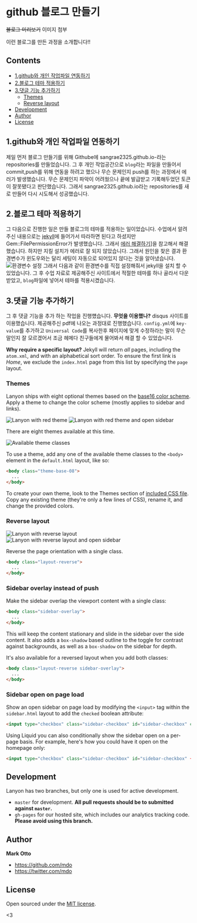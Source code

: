 # github 블로그 만들기
~~블로그 미리보기~~
이미지 첨부

이런 블로그를 만든 과정을 소개합니다!!


## Contents

- [1.github와 개인 작업파일 연동하기 ](https://github.com/sangrae2325/sangrae2325.github.io#1github%EC%99%80-%EA%B0%9C%EC%9D%B8-%EC%9E%91%EC%97%85%ED%8C%8C%EC%9D%BC-%EC%97%B0%EB%8F%99%ED%95%98%EA%B8%B0)
- [2.블로그 테마 적용하기](https://github.com/sangrae2325/sangrae2325.github.io#2.%EB%B8%94%EB%A1%9C%EA%B7%B8-%ED%85%8C%EB%A7%88-%EC%A0%81%EC%9A%A9%ED%95%98%EA%B8%B0)
- [3.댓글 기능 추가하기]()
  - [Themes](#themes)
  - [Reverse layout](#reverse-layout)
- [Development](#development)
- [Author](#author)
- [License](#license)


## 1.github와 개인 작업파일 연동하기 

제일 먼저 블로그 만들기를 위해 Githube에 sangrae2325.github.io-라는 repositories를 만들었습니다. 그 후 개인 작업공간으로 `blog`라는 파일을 만들어서 commit,push를 위해 연동을 하려고 했으나 무슨 문제인지 push를 하는 과정에서 에러가 발생했습니다. 무슨 문제인지 파악이 어려웠으나 끝에 발급받고 기록해두었던 토큰이 잘못됐다고 판단했습니다. 그래서 sangrae2325.github.io라는 repositories를 새로 만들어 다시 시도해서 성공했습니다.


## 2.블로그 테마 적용하기

그 다음으로 진행한 일은 만들 블로그의 테마를 적용하는 일이었습니다.
수업에서 알려주신 내용으로는 [jekyll](https://jekyllrb-ko.github.io/docs/)에 들어가서 따라하면 된다고 하셨지만 Gem::FilePermissionError가 발생했습니다. 그래서 [에러 해결하기](https://jojoldu.tistory.com/288)]을 참고해서 해결했습니다. 하지만 지킬 설치가 에러로 잘 되지 않았습니다. 
그래서 원인을 찾은 결과 환경변수가 윈도우와는 달리 세팅이 자동으로 되어있지 않다는 것을 알아냈습니다. 
![환경변수 설정](https://user-images.githubusercontent.com/106955624/204083558-a0f2ee02-6f33-48e6-b5de-e5936f926fcf.png)
그래서 다음과 같이 환경변수를 직접 설정해줘서 jekyll을 설치 할 수 있었습니다.
그 후 수업 자료로 제공해주신 사이트에서 적절한 테마를 하나 골라서 다운받았고, `blog`파일에 넣어서 테마를 적용시켰습니다.



## 3.댓글 기능 추가하기

그 후 댓글 기능을 추가 하는 작업을 진행헀습니다. 
**무엇을 이용했나?** disqus 사이트를 이용했습니다.
제공해주신 pdf에 나오는 과정대로 진행했습니다.
`config.yml`에 `key-value`를 추가하고 `Universal Code`를 복사한후 페이지에 맞게 수정하라는 말이 무슨 말인지 잘 모르겠어서 조금 헤메다 친구들에게 물어봐서 해결 할 수 있었습니다.


**Why require a specific layout?** Jekyll will return *all* pages, including the `atom.xml`, and with an alphabetical sort order. To ensure the first link is *Home*, we exclude the `index.html` page from this list by specifying the `page` layout.


### Themes

Lanyon ships with eight optional themes based on the [base16 color scheme](https://github.com/chriskempson/base16). Apply a theme to change the color scheme (mostly applies to sidebar and links).

![Lanyon with red theme](https://f.cloud.github.com/assets/98681/1825270/be065110-71b0-11e3-9ed8-9b8de753a4af.png)
![Lanyon with red theme and open sidebar](https://f.cloud.github.com/assets/98681/1825269/be05ec20-71b0-11e3-91ea-a9138ef07186.png)

There are eight themes available at this time.

![Available theme classes](https://f.cloud.github.com/assets/98681/1817044/e5b0ec06-6f68-11e3-83d7-acd1942797a1.png)

To use a theme, add any one of the available theme classes to the `<body>` element in the `default.html` layout, like so:

```html
<body class="theme-base-08">
  ...
</body>
```

To create your own theme, look to the Themes section of [included CSS file](https://github.com/poole/lanyon/blob/master/public/css/lanyon.css). Copy any existing theme (they're only a few lines of CSS), rename it, and change the provided colors.


### Reverse layout

![Lanyon with reverse layout](https://f.cloud.github.com/assets/98681/1825265/be03f2e4-71b0-11e3-89f1-360705524495.png)
![Lanyon with reverse layout and open sidebar](https://f.cloud.github.com/assets/98681/1825268/be056174-71b0-11e3-88c8-5055bca4307f.png)

Reverse the page orientation with a single class.

```html
<body class="layout-reverse">
  ...
</body>
```


### Sidebar overlay instead of push

Make the sidebar overlap the viewport content with a single class:

```html
<body class="sidebar-overlay">
  ...
</body>
```

This will keep the content stationary and slide in the sidebar over the side content. It also adds a `box-shadow` based outline to the toggle for contrast against backgrounds, as well as a `box-shadow` on the sidebar for depth.

It's also available for a reversed layout when you add both classes:

```html
<body class="layout-reverse sidebar-overlay">
  ...
</body>
```

### Sidebar open on page load

Show an open sidebar on page load by modifying the `<input>` tag within the `sidebar.html` layout to add the `checked` boolean attribute:

```html
<input type="checkbox" class="sidebar-checkbox" id="sidebar-checkbox" checked>
```

Using Liquid you can also conditionally show the sidebar open on a per-page basis. For example, here's how you could have it open on the homepage only:

```html
<input type="checkbox" class="sidebar-checkbox" id="sidebar-checkbox" {% if page.title =="Home" %}checked{% endif %}>
```

## Development

Lanyon has two branches, but only one is used for active development.

- `master` for development.  **All pull requests should be to submitted against `master`.**
- `gh-pages` for our hosted site, which includes our analytics tracking code. **Please avoid using this branch.**


## Author

**Mark Otto**
- <https://github.com/mdo>
- <https://twitter.com/mdo>


## License

Open sourced under the [MIT license](LICENSE.md).

<3
